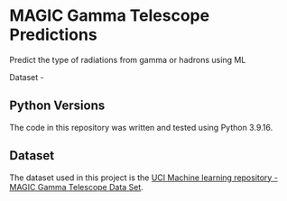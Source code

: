 # MAGIC Gamma Telescope Predictions
Predict the type of radiations from gamma or hadrons using ML

Dataset - 
## Python Versions

The code in this repository was written and tested using Python 3.9.16. 


## Dataset

The dataset used in this project is the [UCI Machine learning repository -MAGIC Gamma Telescope Data Set](https://archive.ics.uci.edu/ml/datasets/magic+gamma+telescope).
